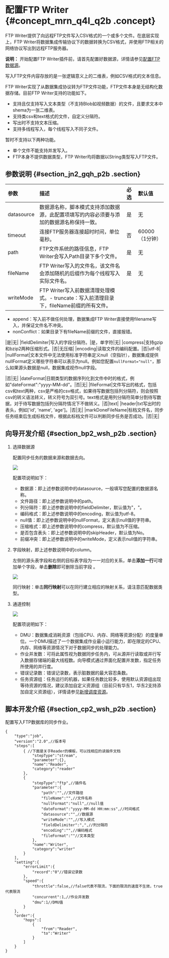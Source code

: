 # 配置FTP Writer {#concept_mrn_q4l_q2b .concept}

FTP Writer提供了向远程FTP文件写入CSV格式的一个或多个文件。在底层实现上，FTP Writer将数据集成传输协议下的数据转换为CSV格式，并使用FTP相关的网络协议写出到远程FTP服务器。

**说明：** 开始配置FTP Writer插件前，请首先配置好数据源，详情请参见[配置FTP数据源](intl.zh-CN/使用指南/数据集成/数据源配置/配置FTP数据源.md#)。

写入FTP文件内容存放的是一张逻辑意义上的二维表，例如CSV格式的文本信息。

FTP Writer实现了从数据集成协议转为FTP文件功能，FTP文件本身是无结构化数据存储。目前FTP Writer支持的功能如下。

-   支持且仅支持写入文本类型（不支持Blob如视频数据）的文件，且要求文本中shema为一张二维表。
-   支持类csv和text格式的文件，自定义分隔符。
-   写出时不支持文本压缩。
-   支持多线程写入，每个线程写入不同子文件。

暂时不支持以下两种功能。

-   单个文件不能支持并发写入。
-   FTP本身不提供数据类型，FTP Writer均将数据以String类型写入FTP文件。

## 参数说明 {#section_jn2_gqh_p2b .section}

|参数|描述|必选|默认值|
|:-|:-|:-|:--|
|datasource|数据源名称，脚本模式支持添加数据源，此配置项填写的内容必须要与添加的数据源名称保持一致。|是|无|
|timeout|连接FTP服务器连接超时时间，单位毫秒。|否|60000（1分钟）|
|path|FTP文件系统的路径信息，FTP Writer会写入Path目录下多个文件。|是|无|
|fileName|FTP Writer写入的文件名，该文件名会添加随机的后缀作为每个线程写入实际文件名。|是|无|
|writeMode|FTP Writer写入前数据清理处理模式。-   truncate：写入前清理目录下，fileName前缀的所有文件。
-   append：写入前不做任何处理，数据集成FTP Writer直接使用filename写入，并保证文件名不冲突。
-   nonConflict：如果目录下有fileName前缀的文件，直接报错。

|是|无|
|fieldDelimiter|写入的字段分隔符。|是，单字符|无|
|compress|支持gzip和bzip2两种压缩形式。|否|无压缩|
|encoding|读取文件的编码配置。|否|utf-8|
|nullFormat|文本文件中无法使用标准字符串定义null（空指针），数据集成提供nullFormat定义哪些字符串可以表示为null。例如您配置`nullFormat="null"`，那么如果源头数据是null，数据集成视作null字段。

|否|无|
|dateFormat|日期类型的数据序列化到文件中时的格式，例如"dateFormat":"yyyy-MM-dd"。|否|无|
|fileFormat|文件写出的格式，包括csv和text两种，csv是严格的csv格式，如果待写数据包括列分隔符，则会按照csv的转义语法转义，转义符号为双引号。text格式是用列分隔符简单分割待写数据，对于待写数据包括列分隔符情况下不做转义。|否|text|
|header|txt写出时的表头，例如\['id', 'name', 'age'\]。|否|无|
|markDoneFileName|标档文件名，同步任务结束后生成标档文件，根据此标档文件可以判断同步任务是否成功。|否|无|

## 向导开发介绍 {#section_bp2_wsh_p2b .section}

1.  选择数据源

    配置同步任务的数据来源和数据去向。

    ![](http://static-aliyun-doc.oss-cn-hangzhou.aliyuncs.com/assets/img/16222/15368019757697_zh-CN.png)

    配置项说明如下：

    -   数据源：即上述参数说明中的datasource，一般填写您配置的数据源名称。
    -   文件路径：即上述参数说明中的path。
    -   列分隔符：即上述参数说明中的fieldDelimiter，默认值为"，"。
    -   编码格式：即上述参数说明中的encoding，默认值为utf-8。
    -   null值：即上述参数说明中的nullFormat，定义表示null值的字符串。
    -   压缩格式：即上述参数说明中的compress，默认值为不压缩。
    -   是否包含表头：即上述参数说明中的skipHeader，默认值为No。
    -   前缀冲突：即上述参数说明中的writeMode，定义表示null值的字符串。
2.  字段映射，即上述参数说明中的column。

    左侧的源头表字段和右侧的目标表字段为一一对应的关系，单击**添加一行**可增加单个字段，单击**删除**即可删除当前字段 。

    ![](http://static-aliyun-doc.oss-cn-hangzhou.aliyuncs.com/assets/img/16222/15368019757701_zh-CN.png)

    同行映射：单击**同行映射**可以在同行建立相应的映射关系，请注意匹配数据类型。

3.  通道控制

    ![](http://static-aliyun-doc.oss-cn-hangzhou.aliyuncs.com/assets/img/16222/15368019757704_zh-CN.png)

    配置项说明如下：

    -   DMU：数据集成消耗资源（包括CPU、内存、网络等资源分配）的度量单位。一个DMU描述了一个数据集成作业最小运行能力，即在限定的CPU、内存、网络等资源情况下对于数据同步的处理能力。
    -   作业并发数：可将此属性视为数据同步任务内，可从源并行读取或并行写入数据存储端的最大线程数。向导模式通过界面化配置并发数，指定任务所使用的并行度。
    -   错误记录数：错误记录数，表示脏数据的最大容忍条数。
    -   任务资源组：任务运行的机器，如果任务数比较多，使用默认资源组出现等待资源的情况，建议添加自定义资源组（目前只有华东1，华东2支持添加自定义资源组），详情请参见[新增调度资源](intl.zh-CN/使用指南/数据集成/常见配置/新增调度资源.md#)。

## 脚本开发介绍 {#section_cp2_wsh_p2b .section}

配置写入FTP数据库的同步作业。

```
{
    "type":"job",
    "version":"2.0",//版本号
    "steps":[
        { //下面是关于Reader的模板，可以找相应的读插件文档
            "stepType":"stream",
            "parameter":{},
            "name":"Reader",
            "category":"reader"
        },
        {
            "stepType":"ftp",//插件名
            "parameter":{
                "path":"",//文件路径
                "fileName":"",//文件名称
                "nullFormat":"null",//null值
                "dateFormat":"yyyy-MM-dd HH:mm:ss",//时间格式
                "datasource":"",//数据源
                "writeMode":"",//写入模式
                "fieldDelimiter":",",//列分隔符
                "encoding":"",//编码格式
                "fileFormat":""//文本类型
            },
            "name":"Writer",
            "category":"writer"
        }
    ],
    "setting":{
        "errorLimit":{
            "record":"0"//错误记录数
        },
        "speed":{
            "throttle":false,//false代表不限流，下面的限流的速度不生效，true代表限流
            "concurrent":1,//作业并发数
            "dmu":1//DMU值
        }
    },
    "order":{
        "hops":[
            {
                "from":"Reader",
                "to":"Writer"
            }
        ]
    }
}
```


